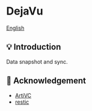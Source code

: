 # DejaVu

[English](README.md)

## 💡 Introduction

Data snapshot and sync.

## 🙏 Acknowledgement

* [ArtiVC](https://github.com/InfuseAI/ArtiVC)
* [restic](https://github.com/restic/restic)

